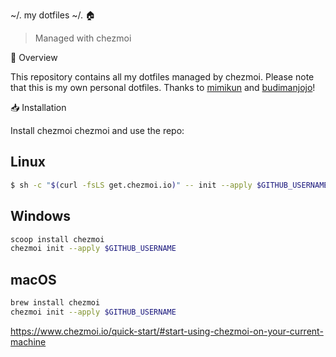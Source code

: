~/. my dotfiles ~/. 🏠 
> Managed with chezmoi 

📖  Overview

This repository contains all my dotfiles managed by chezmoi. Please note that this is my own personal dotfiles. 
Thanks to [mimikun](https://github.com/mimikun/dotfiles/tree/master) and [budimanjojo](https://github.com/budimanjojo/dotfiles)!

📥  Installation

Install chezmoi chezmoi and use the repo:

## Linux
```bash
$ sh -c "$(curl -fsLS get.chezmoi.io)" -- init --apply $GITHUB_USERNAME
```

## Windows
```bash
scoop install chezmoi
chezmoi init --apply $GITHUB_USERNAME
```

## macOS
```bash
brew install chezmoi
chezmoi init --apply $GITHUB_USERNAME
```

https://www.chezmoi.io/quick-start/#start-using-chezmoi-on-your-current-machine
